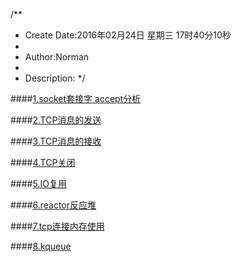 /**
* Create Date:2016年02月24日 星期三 17时40分10秒
* 
* Author:Norman
* 
* Description: 
*/

####[1.socket套接字 accept分析](./socket_tcp_accept.md)

####[2.TCP消息的发送](./socket_tcp_send.md)

####[3.TCP消息的接收](./socket_msg_receive.md)

####[4.TCP关闭](./socket_tcp_close.md)

####[5.IO复用](./socket_IO_epoll.md)

####[6.reactor反应堆](./socket_tcp_reactor.md)

####[7.tcp连接内存使用](./socket_tcp_mem.md)

####[8.kqueue](./socket_tcp_kqueue.md)
